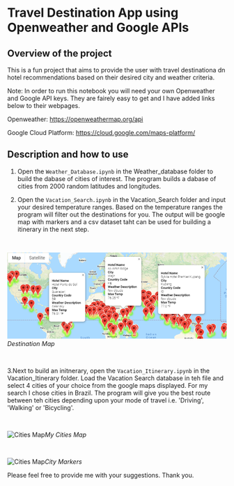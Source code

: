 # Travel Destination App using Openweather and Google APIs

## Overview of the project
This is a fun project that aims to provide the user with travel destinationa dn hotel recommendations based on their desired city and weather criteria. 


Note: In order to run this notebook you will need your own Openweather and Google API keys. They are fairely easy to get and I have added links below to their webpages. 

Openweather: https://openweathermap.org/api

Google Cloud Platform: https://cloud.google.com/maps-platform/


## Description and how to use

1. Open the `Weather_Database.ipynb` in the Weather_database folder to build the dabase of cities of interest. The program builds a dabase of cities from 2000 random latitudes and longitudes.

2. Open the `Vacation_Search.ipynb` in the Vacation_Search folder and input your desired temperature ranges. Based on the temperature ranges the program will filter out the destinations for you. The output will be  google map with markers and a csv dataset taht can be used for building a itinerary in the next step. 

<p>&nbsp;</p>

![Destination Map](/Vacation_Search/WeatherPy_vacation_map.png)*Destination Map*

<p>&nbsp;</p>

3.Next to build an initnerary, open the `Vacation_Itinerary.ipynb` in the Vacation_Itinerary folder. Load the Vacation Search database in teh file and select 4 cities of your choice from the google maps displayed. For my search I chose cities in Brazil. 
The program will give you the best route between teh cities depending upon your mode of travel i.e. 'Driving', 'Walking' or 'Bicycling'. 

<p>&nbsp;</p>

![Cities Map](/Vacation_Search/Weather_travel_map.png)*My Cities Map*

<p>&nbsp;</p>

![Cities Map](/Vacation_Search/Weather_travel_map_markers.png)*City Markers*

Please feel free to provide me with your suggestions. Thank you. 
